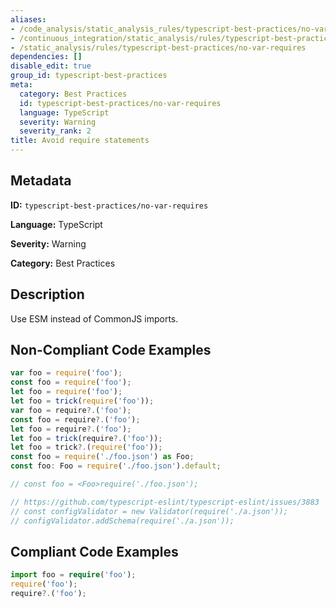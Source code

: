 ```yaml
---
aliases:
- /code_analysis/static_analysis_rules/typescript-best-practices/no-var-requires
- /continuous_integration/static_analysis/rules/typescript-best-practices/no-var-requires
- /static_analysis/rules/typescript-best-practices/no-var-requires
dependencies: []
disable_edit: true
group_id: typescript-best-practices
meta:
  category: Best Practices
  id: typescript-best-practices/no-var-requires
  language: TypeScript
  severity: Warning
  severity_rank: 2
title: Avoid require statements
---
```

<!--  SOURCED FROM https://github.com/DataDog/datadog-static-analyzer-rule-docs -->


## Metadata
**ID:** `typescript-best-practices/no-var-requires`

**Language:** TypeScript

**Severity:** Warning

**Category:** Best Practices

## Description
Use ESM instead of CommonJS imports.

## Non-Compliant Code Examples
```typescript
var foo = require('foo');
const foo = require('foo');
let foo = require('foo');
let foo = trick(require('foo'));
var foo = require?.('foo');
const foo = require?.('foo');
let foo = require?.('foo');
let foo = trick(require?.('foo'));
let foo = trick?.(require('foo'));
const foo = require('./foo.json') as Foo;
const foo: Foo = require('./foo.json').default;

// const foo = <Foo>require('./foo.json');

// https://github.com/typescript-eslint/typescript-eslint/issues/3883
// const configValidator = new Validator(require('./a.json'));
// configValidator.addSchema(require('./a.json'));
```

## Compliant Code Examples
```typescript
import foo = require('foo');
require('foo');
require?.('foo');

```

